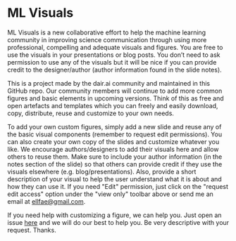 # ML Visuals

ML Visuals is a new collaborative effort to help the machine learning community in improving science communication through using more professional, compelling and adequate visuals and figures. You are free to use the visuals in your presentations or blog posts. You don’t need to ask permission to use any of the visuals but it will be nice if you can provide credit to the designer/author (author information found in the slide notes).

This is a project made by the dair.ai community and maintained in this GitHub repo. Our community members will continue to add more common figures and basic elements in upcoming versions. Think of this as free and open artefacts and templates which you can freely and easily download, copy, distribute, reuse and customize to your own needs.

To add your own custom figures, simply add a new slide and reuse any of the basic visual components (remember to request edit permissions). You can also create your own copy of the slides and customize whatever you like. We encourage authors/designers to add their visuals here and allow others to reuse them. Make sure to include your author information (in the notes section of the slide) so that others can provide credit if they use the visuals elsewhere (e.g. blog/presentations). Also, provide a short description of your visual to help the user understand what it is about and how they can use it. If you need "Edit" permission, just click on the "request edit access" option under the "view only" toolbar above or send me an email at ellfae@gmail.com.


If you need help with customizing a figure, we can help you. Just open an issue [here](https://github.com/dair-ai/visuals/issues/new) and we will do our best to help you. Be very descriptive with your request. Thanks.

